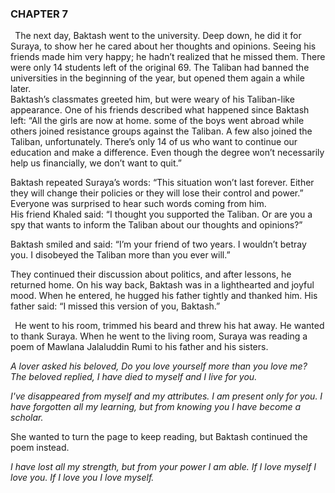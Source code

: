 ### CHAPTER 7

` `The next day, Baktash went to the university. Deep down, he did it for Suraya, to show her he cared about her thoughts and opinions. Seeing his friends made him very happy; he hadn’t realized that he missed them. There were only 14 students left of the original 69. The Taliban had banned the universities in the beginning of the year, but opened them again a while later.   
Baktash’s classmates greeted him, but were weary of his Taliban-like appearance. One of his friends described what happened since Baktash left: “All the girls are now at home. some of the boys went abroad while others joined resistance groups against the Taliban. A few also joined the Taliban, unfortunately. There’s only 14 of us who want to continue our education and make a difference. Even though the degree won’t necessarily help us financially, we don’t want to quit.”

Baktash repeated Suraya’s words: “This situation won’t last forever. Either they will change their policies or they will lose their control and power.” Everyone was surprised to hear such words coming from him.   
His friend Khaled said: “I thought you supported the Taliban. Or are you a spy that wants to inform the Taliban about our thoughts and opinions?”

Baktash smiled and said: “I’m your friend of two years. I wouldn’t betray you. I disobeyed the Taliban more than you ever will.”

They continued their discussion about politics, and after lessons, he returned home. On his way back, Baktash was in a lighthearted and joyful mood. When he entered, he hugged his father tightly and thanked him. His father said: “I missed this version of you, Baktash.”

` `He went to his room, trimmed his beard and threw his hat away. He wanted to thank Suraya. When he went to the living room, Suraya was reading a poem of Mawlana Jalaluddin Rumi to his father and his sisters.

*A lover asked his beloved,*
*Do you love yourself more*
*than you love me?*
*The beloved replied,*
*I have died to myself*
*and I live for you.*

*I've disappeared from myself*
*and my attributes.*
*I am present only for you.*
*I have forgotten all my learning,*
*but from knowing you*
*I have become a scholar.*

She wanted to turn the page to keep reading, but Baktash continued the poem instead.


*I have lost all my strength,*
*but from your power*
*I am able.*
*If I love myself*
*I love you.*
*If I love you*
*I love myself.*
